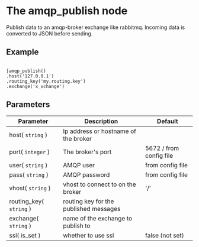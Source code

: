 The amqp_publish node
=====================

Publish data to an amqp-broker exchange like rabbitmq.
Incoming data is converted to JSON before sending.

Example
-------
```dfs  

|amqp_publish()
.host('127.0.0.1') 
.routing_key('my.routing.key')
.exchange('x_xchange')

```

Parameters
----------

Parameter     | Description | Default 
--------------|-------------|---------
host( `string` )| Ip address or hostname of the broker|
port( `integer` )| The broker's port | 5672 / from config file
user( `string` )| AMQP user | from config file
pass( `string` )| AMQP password | from config file
vhost( `string` )| vhost to connect to on the broker| '/'
routing_key( `string` )| routing key for the published messages|
exchange( `string` )|name of the exchange to publish to|
ssl( is_set ) | whether to use ssl | false (not set)

